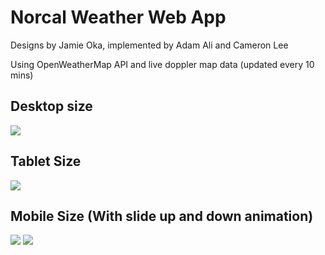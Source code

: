 # Norcal Weather Web App

Designs by Jamie Oka, implemented by Adam Ali and Cameron Lee

Using OpenWeatherMap API and live doppler map data (updated every 10 mins)

## Desktop size

![](https://imgur.com/j5pgMgP.jpg)

## Tablet Size

![](https://imgur.com/Z1r05LX.jpg)

## Mobile Size (With slide up and down animation)

![](https://imgur.com/rWNaODM.jpg)
![](https://imgur.com/iCyyKPS.jpg)



